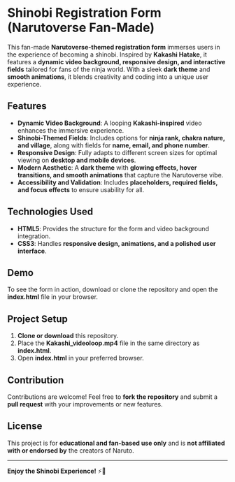 # Shinobi Registration Form (Narutoverse Fan-Made)

This fan-made **Narutoverse-themed registration form** immerses users in the experience of becoming a shinobi. Inspired by **Kakashi Hatake**, it features a **dynamic video background, responsive design, and interactive fields** tailored for fans of the ninja world. With a sleek **dark theme** and **smooth animations**, it blends creativity and coding into a unique user experience.

## Features

- **Dynamic Video Background**: A looping **Kakashi-inspired** video enhances the immersive experience.
- **Shinobi-Themed Fields**: Includes options for **ninja rank, chakra nature, and village**, along with fields for **name, email, and phone number**.
- **Responsive Design**: Fully adapts to different screen sizes for optimal viewing on **desktop and mobile devices**.
- **Modern Aesthetic**: A **dark theme** with **glowing effects, hover transitions, and smooth animations** that capture the Narutoverse vibe.
- **Accessibility and Validation**: Includes **placeholders, required fields, and focus effects** to ensure usability for all.

## Technologies Used

- **HTML5**: Provides the structure for the form and video background integration.
- **CSS3**: Handles **responsive design, animations, and a polished user interface**.

## Demo

To see the form in action, download or clone the repository and open the **index.html** file in your browser.

## Project Setup

1. **Clone or download** this repository.
2. Place the **Kakashi_videoloop.mp4** file in the same directory as **index.html**.
3. Open **index.html** in your preferred browser.

## Contribution

Contributions are welcome! Feel free to **fork the repository** and submit a **pull request** with your improvements or new features.

## License

This project is for **educational and fan-based use only** and is **not affiliated with or endorsed by** the creators of Naruto.

---

**Enjoy the Shinobi Experience!** ⚡🍃

